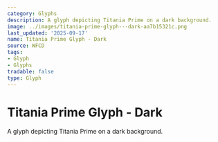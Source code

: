 ```yaml
---
category: Glyphs
description: A glyph depicting Titania Prime on a dark background.
image: ../images/titania-prime-glyph---dark-aa7b15321c.png
last_updated: '2025-09-17'
name: Titania Prime Glyph - Dark
source: WFCD
tags:
- Glyph
- Glyphs
tradable: false
type: Glyph
---
```


# Titania Prime Glyph - Dark

A glyph depicting Titania Prime on a dark background.

